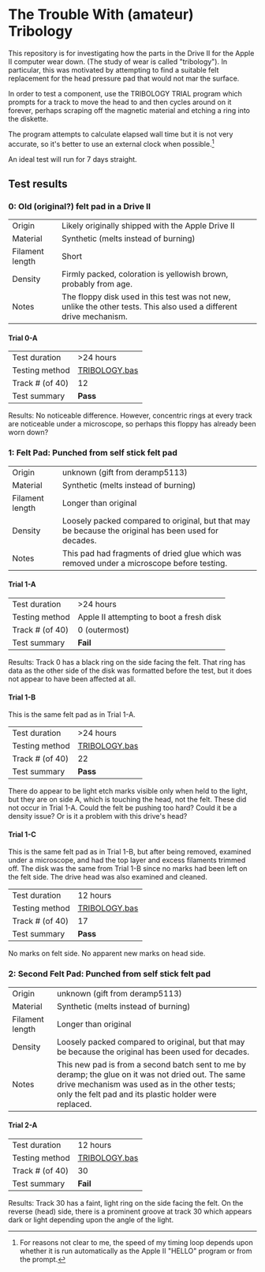 # The Trouble With (amateur) Tribology

This repository is for investigating how the parts in the Drive II for
the Apple II computer wear down. (The study of wear is called
"tribology"). In particular, this was motivated by attempting to find
a suitable felt replacement for the head pressure pad that would not
mar the surface.

In order to test a component, use the TRIBOLOGY TRIAL program which
prompts for a track to move the head to and then cycles around on it
forever, perhaps scraping off the magnetic material and etching a ring
into the diskette. 

The program attempts to calculate elapsed wall time but it is not very
accurate, so it's better to use an external clock when possible.[^1]

[^1]: For reasons not clear to me, the speed of my timing loop depends upon whether
it is run automatically as the Apple II "HELLO" program or from the prompt.

An ideal test will run for 7 days straight. 

## Test results

### 0: Old (original?) felt pad in a Drive II

| | |
|-----|-----|
|Origin| Likely originally shipped with the Apple Drive II |
| Material | Synthetic (melts instead of burning) |
| Filament length | Short | 
| Density | Firmly packed, coloration is yellowish brown, probably from age. |
| Notes| The floppy disk used in this test was not new, unlike the other tests. This also used a different drive mechanism.| 

#### Trial 0-A

| | |
|-|-|
| Test duration | >24 hours |
| Testing method | [TRIBOLOGY.bas](TRIBOLOGY.bas) |
| Track # (of 40) | 12 |
| Test summary | **Pass** |

Results: No noticeable difference. However, concentric rings at every track are noticeable under a microscope, so perhaps this floppy has already been worn down? 


### 1: Felt Pad: Punched from self stick felt pad

| | |
|-----|-----|
|Origin| unknown (gift from deramp5113) |
| Material | Synthetic (melts instead of burning) |
| Filament length | Longer than original | 
| Density | Loosely packed compared to original, but that may be because the original has been used for decades. |
| Notes| This pad had fragments of dried glue which was removed under a microscope before testing. | 

#### Trial 1-A

| | |
|-|-|
| Test duration | >24 hours |
| Testing method | Apple II attempting to boot a fresh disk |
| Track # (of 40) | 0 (outermost) |
| Test summary | **Fail** |

Results: Track 0 has a black ring on the side facing the felt. That ring has data as the other side of the disk was formatted before the test, but it does not appear to have been affected at all. 

#### Trial 1-B

This is the same felt pad as in Trial 1-A. 

| | |
|-|-|
| Test duration | >24 hours |
| Testing method | [TRIBOLOGY.bas](TRIBOLOGY.bas) |
| Track # (of 40) | 22 |
| Test summary | **Pass** |

There do appear to be light etch marks visible only when held to the light, but they are on side A, which is touching the head, not the felt. These did not occur in Trial 1-A. Could the felt be pushing too hard? Could it be a density issue? Or is it a problem with this drive's head? 

#### Trial 1-C

This is the same felt pad as in Trial 1-B, but after being removed, examined under a microscope, and had the top layer and excess filaments trimmed off. The disk was the same from Trial 1-B since no marks had been left on the felt side. The drive head was also examined and cleaned. 

| | |
|-|-|
| Test duration | 12 hours |
| Testing method | [TRIBOLOGY.bas](TRIBOLOGY.bas) |
| Track # (of 40) | 17 |
| Test summary | **Pass** |

No marks on felt side. No apparent new marks on head side.

### 2: Second Felt Pad: Punched from self stick felt pad

| | |
|-----|-----|
|Origin| unknown (gift from deramp5113) |
| Material | Synthetic (melts instead of burning) |
| Filament length | Longer than original | 
| Density | Loosely packed compared to original, but that may be because the original has been used for decades. |
| Notes| This new pad is from a second batch sent to me by deramp; the glue on it was not dried out. The same drive mechanism was used as in the other tests; only the felt pad and its plastic holder were replaced.| 

#### Trial 2-A

| | |
|-|-|
| Test duration | 12 hours |
| Testing method | [TRIBOLOGY.bas](TRIBOLOGY.bas) |
| Track # (of 40) | 30 |
| Test summary | **Fail** |

Results: Track 30 has a faint, light ring on the side facing the felt. On the reverse (head) side, there is a prominent groove at track 30 which appears dark or light depending upon the angle of the light. 
